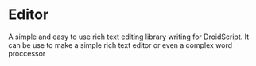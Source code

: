 # Editor
A simple and easy to use rich text editing library writing for DroidScript. It can be use to make a simple rich text editor or even a complex word proccessor
